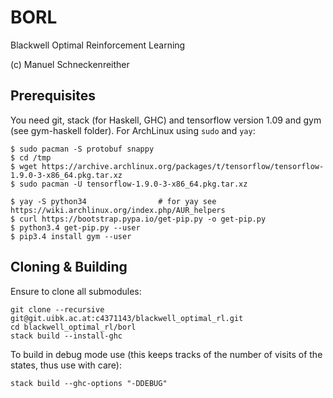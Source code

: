 # BORL

Blackwell Optimal Reinforcement Learning

(c) Manuel Schneckenreither

## Prerequisites

You need git, stack (for Haskell, GHC) and tensorflow version 1.09 and gym (see gym-haskell folder).
For ArchLinux using `sudo` and `yay`:

    $ sudo pacman -S protobuf snappy
    $ cd /tmp
    $ wget https://archive.archlinux.org/packages/t/tensorflow/tensorflow-1.9.0-3-x86_64.pkg.tar.xz
    $ sudo pacman -U tensorflow-1.9.0-3-x86_64.pkg.tar.xz

    $ yay -S python34                # for yay see https://wiki.archlinux.org/index.php/AUR_helpers
    $ curl https://bootstrap.pypa.io/get-pip.py -o get-pip.py
    $ python3.4 get-pip.py --user
    $ pip3.4 install gym --user


## Cloning & Building

Ensure to clone all submodules:

    git clone --recursive git@git.uibk.ac.at:c4371143/blackwell_optimal_rl.git
    cd blackwell_optimal_rl/borl
    stack build --install-ghc


To build in debug mode use (this keeps tracks of the number of visits of the states, thus use with
care):

    stack build --ghc-options "-DDEBUG"


